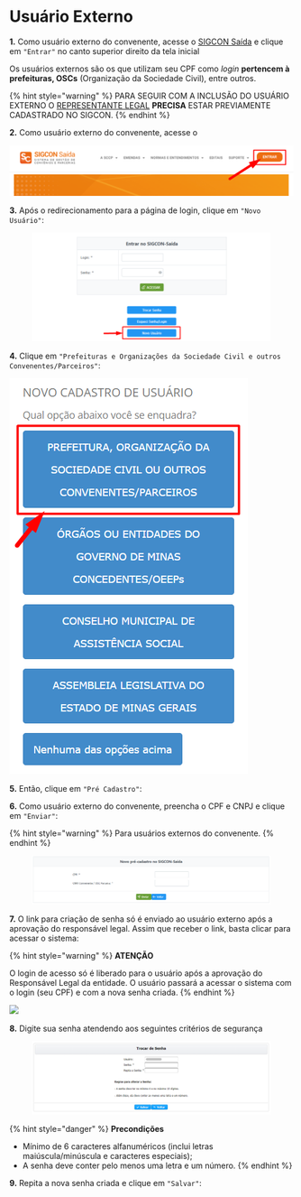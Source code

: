 # Usuário Externo

**1.** Como usuário externo do convenente, acesse o [SIGCON Saída](https://sigconsaida.mg.gov.br/) e clique em `"Entrar"` no canto superior direito da tela inicial

Os usuários externos são os que utilizam seu CPF como _login_ **pertencem à prefeituras, OSCs** (Organização da Sociedade Civil), entre outros.

{% hint style="warning" %}
PARA SEGUIR COM A INCLUSÃO DO USUÁRIO EXTERNO O [REPRESENTANTE LEGAL](broken-reference) **PRECISA** ESTAR PREVIAMENTE CADASTRADO NO SIGCON.
{% endhint %}

**2.** Como usuário externo do convenente, acesse o&#x20;

![](<../../../.gitbook/assets/image (525).png>)

**3.** Após o redirecionamento para a página de login, clique em `"Novo Usuário"`:

<figure><img src="../../../.gitbook/assets/image (6) (1) (1).png" alt=""><figcaption></figcaption></figure>

**4.** Clique em `"Prefeituras e Organizações da Sociedade Civil e outros Convenentes/Parceiros"`:

![](<../../../.gitbook/assets/image (514).png>)

**5.** Então, clique em `"Pré Cadastro"`:

**6.** Como usuário externo do convenente, preencha o CPF e CNPJ e clique em `"Enviar"`:

{% hint style="warning" %}
Para usuários externos do convenente.
{% endhint %}

<figure><img src="../../../.gitbook/assets/image (8) (1) (1).png" alt=""><figcaption></figcaption></figure>

**7.** O link para criação de senha só é enviado ao usuário externo após a aprovação do responsável legal. Assim que receber o link, basta clicar para acessar o sistema:

{% hint style="warning" %}
**ATENÇÃO**

O login de acesso só é liberado para o usuário após a aprovação do Responsável Legal da entidade. O usuário passará a acessar o sistema com o login (seu CPF) e com a nova senha criada.
{% endhint %}

![](https://attachment.freshdesk.com/inline/attachment?token=eyJ0eXAiOiJKV1QiLCJhbGciOiJIUzI1NiJ9.eyJpZCI6MTkwNTUyNjUxNzUsImRvbWFpbiI6ImF0ZW5kaW1lbnRvc2lnY29uc2FpZGEuZnJlc2hkZXNrLmNvbSIsImFjY291bnRfaWQiOjQ1NzM0M30.\_M3VpJdDX0Oty\_tBDVGgJ5yKfuErY3tcsbTFxKSggi4)

**8.** Digite sua senha atendendo aos seguintes critérios de segurança

<figure><img src="../../../.gitbook/assets/image (2) (1) (1).png" alt=""><figcaption></figcaption></figure>

{% hint style="danger" %}
**Precondições**

* Mínimo de 6 caracteres alfanuméricos (inclui letras maiúscula/minúscula e caracteres especiais);
* A senha deve conter pelo menos uma letra e um número.
{% endhint %}

**9.**  Repita a nova senha criada e clique em `"Salvar"`:

